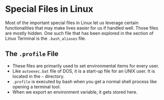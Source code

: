 # Special Files in Linux

Most of the important special files in Linux let us leverage certain functionalities that may make lives easier for us if handled well. Those files are mostly hidden. One such file that has been explored in the section of Linux Terminal is the `.bash_aliases` file.


## The `.profile` File

- These files are primarily used to set environmental items for every user.
- Like `autoexec.bat` file of DOS, it is a start-up file for an UNIX user. It is located in the `~` directory.
- `.profile` is executed by bash when you get a normal shell process like opening a terminal tool.
- When we export an environment variable, it gets stored here.